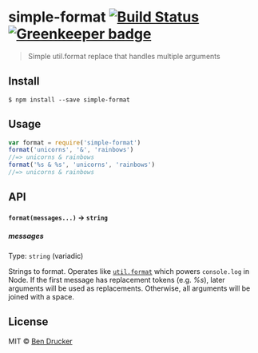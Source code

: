 # simple-format [![Build Status](https://travis-ci.org/bendrucker/simple-format.svg?branch=master)](https://travis-ci.org/bendrucker/simple-format) [![Greenkeeper badge](https://badges.greenkeeper.io/bendrucker/simple-format.svg)](https://greenkeeper.io/)

> Simple util.format replace that handles multiple arguments


## Install

```
$ npm install --save simple-format
```


## Usage

```js
var format = require('simple-format')
format('unicorns', '&', 'rainbows')
//=> unicorns & rainbows
format('%s & %s', 'unicorns', 'rainbows')
//=> unicorns & rainbows
```

## API

#### `format(messages...)` -> `string`

##### messages

Type: `string` (variadic)

Strings to format. Operates like [`util.format`](https://nodejs.org/api/util.html#util_util_format_format) which powers `console.log` in Node. If the first message has replacement tokens (e.g. *%s*), later arguments will be used as replacements. Otherwise, all arguments will be joined with a space.


## License

MIT © [Ben Drucker](http://bendrucker.me)
